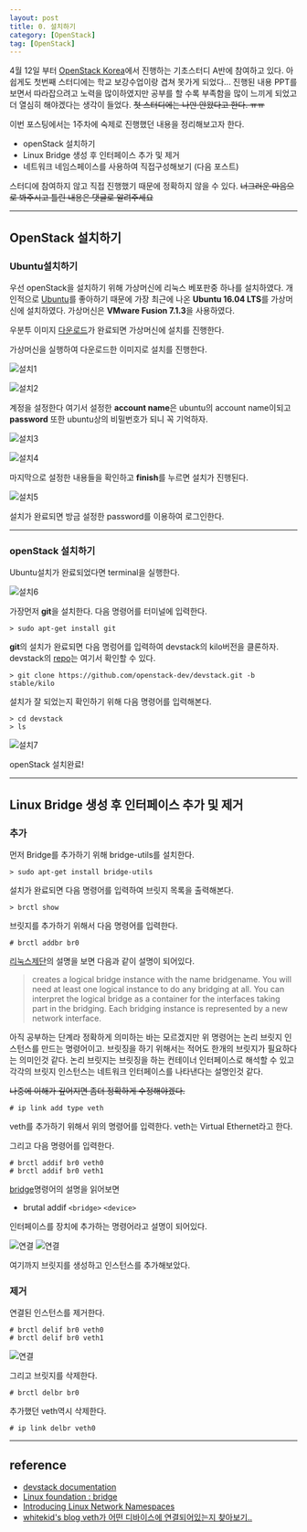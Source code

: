 ```yaml
---
layout: post
title: 0. 설치하기
category: [OpenStack]
tag: [OpenStack]
---
```



4월 12일 부터 [OpenStack Korea](http://openstack.or.kr/)에서 진행하는 기초스터디 A반에 참여하고 있다. 아쉽게도 첫번째 스터디에는 학교 보강수업이랑 겹쳐 못가게 되었다... 진행된 내용 PPT를 보면서 따라잡으려고 노력을 많이하였지만 공부를 할 수록 부족함을 많이 느끼게 되었고 더 열심히 해야겠다는 생각이 들었다. <del>첫 스터디에는 나만 안왔다고 한다. ㅠㅠ</del>

이번 포스팅에서는 1주차에 숙제로 진행했던 내용을 정리해보고자 한다.

  - openStack 설치하기
  - Linux Bridge 생성 후 인터페이스 추가 및 제거
  - 네트워크 네임스페이스를 사용하여 직접구성해보기 (다음 포스트)
  
스터디에 참여하지 않고 직접 진행했기 때문에 정확하지 않을 수 있다. 
<del>너그러운 마음으로 봐주시고 틀린 내용은 댓글로 알려주세요</del>


---

## OpenStack 설치하기

### Ubuntu설치하기

우선 openStack을 설치하기 위해 가상머신에 리눅스 베포판중 하나를 설치하였다. 개인적으로 [Ubuntu](http://www.ubuntu.com/)를 좋아하기 때문에 가장 최근에 나온 **Ubuntu 16.04 LTS**를 가상머신에 설치하였다. 가상머신은 **VMware Fusion 7.1.3**을 사용하였다.

우분투 이미지 [다운로드](http://www.ubuntu.com/download/desktop)가 완료되면 가상머신에 설치를 진행한다.


가상머신을 실행하여 다운로드한 이미지로 설치를 진행한다.

![설치1](/images/OpenStack/1/1.png)

![설치2](/images/OpenStack/1/2.png)


계정을 설정한다 여기서 설정한 **account name**은 ubuntu의 account name이되고 **password** 또한 ubuntu상의 비밀번호가 되니 꼭 기억하자.

![설치3](/images/OpenStack/1/3.png)

![설치4](/images/OpenStack/1/4.png)

마지막으로 설정한 내용들을 확인하고 **finish**를 누르면 설치가 진행된다.

![설치5](/images/OpenStack/1/5.png)


설치가 완료되면 방금 설정한 password를 이용하여 로그인한다.


---

### openStack 설치하기

Ubuntu설치가 완료되었다면 terminal을 실행한다.

![설치6](/images/OpenStack/1/6.png)


가장먼저 **git**을 설치한다. 다음 명령어를 터미널에 입력한다.

```
> sudo apt-get install git
```


**git**의 설치가 완료되면 다음 명렁어를 입력하여 devstack의 kilo버전을 클론하자.
devstack의 [repo](https://github.com/openstack-dev/devstack.git)는 여기서 확인할 수 있다.

```
> git clone https://github.com/openstack-dev/devstack.git -b stable/kilo
```

설치가 잘 되었는지 확인하기 위해 다음 명령어를 입력해본다.

```
> cd devstack
> ls
```

![설치7](/images/OpenStack/1/7.png)

openStack 설치완료!

---

## Linux Bridge 생성 후 인터페이스 추가 및 제거


### 추가


먼저 Bridge를 추가하기 위해 bridge-utils를 설치한다.

```
> sudo apt-get install bridge-utils
```

설치가 완료되면 다음 명령어를 입력하여 브릿지 목록을 출력해본다.

```
> brctl show
```

브릿지를 추가하기 위해서 다음 명령어를 입력한다.

```
# brctl addbr br0
```

[리눅스제단](http://www.linuxfoundation.org/collaborate/workgroups/networking/bridge)의 설명을 보면 다음과 같이 설명이 되어있다.

>creates a logical bridge instance with the name bridgename. You will need at least one logical instance to do any bridging at all. You can interpret the logical bridge as a container for the interfaces taking part in the bridging. Each bridging instance is represented by a new network interface.

아직 공부하는 단계라 정확하게 의미하는 바는 모르겠지만 위 명령어는 논리 브릿지 인스턴스를 만드는 명령어이고.
브릿징을 하기 위해서는 적어도 한개의 브릿지가 필요하다는 의미인것 같다. 논리 브릿지는 브릿징을 하는 컨테이너 인터페이스로 해석할 수 있고 각각의 브릿지 인스턴스는 네트워크 인터페이스를 나타낸다는 설명인것 같다.

<del>나중에 이해가 깊어지면 좀더 정확하게 수정해야겠다.</del>

```
# ip link add type veth
```

veth를 추가하기 위해서 위의 명령어를 입력한다. veth는 Virtual Ethernet라고 한다.


그리고 다음 명령어를 입력한다.

```
# brctl addif br0 veth0
# brctl addif br0 veth1
```

[bridge](http://www.linuxfoundation.org/collaborate/workgroups/networking/bridge)명령어의 설명을 읽어보면

 - brutal addif `<bridge>` `<device>`

인터페이스를 장치에 추가하는 명령어라고 설명이 되어있다.

![연결](/images/OpenStack/1/8.png)
![연결](/images/OpenStack/1/9.png)

여기까지 브릿지를 생성하고 인스턴스를 추가해보았다.

### 제거


연결된 인스턴스를 제거한다.

```
# brctl delif br0 veth0
# brctl delif br0 veth1
```
![연결](/images/OpenStack/1/10.png)


그리고 브릿지를 삭제한다.

```
# brctl delbr br0
```

추가했던 veth역시 삭제한다.

```
# ip link delbr veth0
```

---

## reference 


 - [devstack documentation](http://docs.openstack.org/developer/devstack/)
 - [Linux foundation : bridge](http://www.linuxfoundation.org/collaborate/workgroups/networking/bridge)
 - [Introducing Linux Network Namespaces
](http://blog.scottlowe.org/2013/09/04/introducing-linux-network-namespaces/)
 - [
whitekid's blog
veth가 어떤 디바이스에 연결되어있는지 찾아보기..](http://blog.woosum.net/archives/1427)